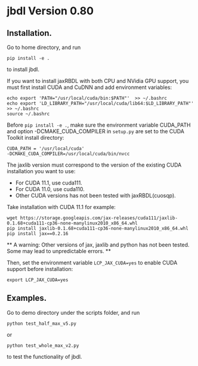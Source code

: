 # jbdl Version 0.80
## Installation.
Go to home directory, and run
```
pip install -e .
```
to install jbdl.

If you want to install jaxRBDL with both CPU and NVidia GPU support, you must first install CUDA and CuDNN and add environment variables:

```
echo export 'PATH="/usr/local/cuda/bin:$PATH"'  >> ~/.bashrc
echo export 'LD_LIBRARY_PATH="/usr/local/cuda/lib64:$LD_LIBRARY_PATH"' >> ~/.bashrc
source ~/.bashrc
```
Before ```pip install -e .```, make sure the environment variable CUDA_PATH and option -DCMAKE_CUDA_COMPILER in ```setup.py``` are set to the CUDA Toolkit install directory:
```
CUDA_PATH = '/usr/local/cuda'
-DCMAKE_CUDA_COMPILER=/usr/local/cuda/bin/nvcc
```

The jaxlib version must correspond to the version of the existing CUDA installation you want to use:
* For CUDA 11.1, use cuda111. 
* For CUDA 11.0, use cuda110.
* Other CUDA versions has not been tested with jaxRBDL(cuosqp).

Take installation with CUDA 11.1 for example:
```
wget https://storage.googleapis.com/jax-releases/cuda111/jaxlib-0.1.68+cuda111-cp36-none-manylinux2010_x86_64.whl
pip install jaxlib-0.1.68+cuda111-cp36-none-manylinux2010_x86_64.whl
pip install jax==0.2.16
```
** A warning: Other versions of jax, jaxlib and python has not been tested. Some may lead to unpredictable errors. **

Then, set the environment variable ```LCP_JAX_CUDA=yes``` to enable CUDA support before installation:
```
export LCP_JAX_CUDA=yes
```

## Examples.
Go to demo directory under the scripts folder, and run
```
python test_half_max_v5.py
```
or 
```
python test_whole_max_v2.py
```
to test the functionality of jbdl.
 
